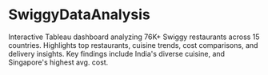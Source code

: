 # SwiggyDataAnalysis
Interactive Tableau dashboard analyzing 76K+ Swiggy restaurants across 15 countries. Highlights top restaurants, cuisine trends, cost comparisons, and delivery insights. Key findings include India's diverse cuisine, and Singapore's highest avg. cost. 
